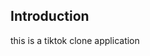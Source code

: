 <!-- # Build and Deploy a Full Stack TikTok Clone Application and Master TypeScript | Full Course
![TikTik](https://i.ibb.co/w7WyFJG/Tik-Tok-Clone-Thumbnail-2.png) -->


## Introduction
this is a tiktok clone application
<!-- This is a code repository for the corresponding video tutorial. -->

<!-- ## Launch your development career with project-based coaching - https://www.jsmastery.pro -->
